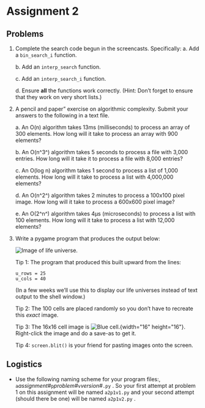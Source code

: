 # Assignment 2

## Problems

1.  Complete the search code begun in the screencasts. Specifically:
    a.  Add a `bin_search_i` function.

    b.  Add an `interp_search` function.

    c.  Add an `interp_search_i` function.

    d.  Ensure **all** the functions work correctly. (Hint: Don’t
        forget to ensure that they work on very short lists.)

2.  A pencil and paper” exercise on algorithmic complexity. Submit
    your answers to the following in a text file.

    a.  An O(n) algorithm takes 13ms (milliseconds) to process an array
        of 300 elements. How long will it take to process an array with
        900 elements?

    b.  An O(n^3^) algorithm takes 5 seconds to process a file with
        3,000 entries. How long will it take it to process a file with
        8,000 entries?

    c.  An O(log n) algorithm takes 1 second to process a list of 1,000
        elements. How long will it take to process a list with 4,000,000
        elements?

    d.  An O(n^2^) algorithm takes 2 minutes to process a 100x100 pixel
        image. How long will it take to process a 600x600 pixel image?

    e.  An O(2^n^) algorithm takes 4μs (microseconds) to process a list
        with 100 elements. How long will it take to process a list with
        12,000 elements?

3.  Write a pygame program that produces the output below:

    ![Image of life
    universe.](../02.3_PyGame_1_Drawing/pygame_test_life_0.png)

    Tip 1: The program that produced this built upward from the lines:

        u_rows = 25
        u_cols = 40

    (In a few weeks we’ll use this to display our life universes
    instead of text output to the shell window.)

    Tip 2: The 100 cells are placed randomly so you don’t have to
    recreate this _exact_ image.

    Tip 3: The 16x16 cell image is ![Blue
    cell.](../04.3_PyGame_2_Animation/Aqua-Ball-icon.png){width="16"
    height="16"}. Right-click the image and do a save-as to get it.

    Tip 4: `screen.blit()` is your friend for pasting images onto the
    screen.

## Logistics

-   Use the following naming scheme for your program files:,
    `a`*assignment#*`p`*problem#*`v`*version#*`.py` . So your first
    attempt at problem 1 on this assignment will be named `a2p1v1.py`
    and your second attempt (should there be one) will be named
    `a2p1v2.py` .
